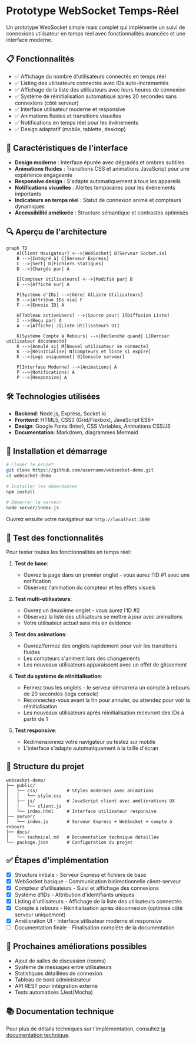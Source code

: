# Prototype WebSocket Temps-Réel

Un prototype WebSocket simple mais complet qui implémente un suivi de connexions utilisateur en temps réel avec fonctionnalités avancées et une interface moderne.

## 📋 Fonctionnalités

- ✅ Affichage du nombre d'utilisateurs connectés en temps réel
- ✅ Listing des utilisateurs connectés avec IDs auto-incrémentés
- ✅ Affichage de la liste des utilisateurs avec leurs heures de connexion
- ✅ Système de réinitialisation automatique après 20 secondes sans connexions (côté serveur)
- ✅ Interface utilisateur moderne et responsive
- ✅ Animations fluides et transitions visuelles
- ✅ Notifications en temps réel pour les événements
- ✅ Design adaptatif (mobile, tablette, desktop)

## 🎨 Caractéristiques de l'interface

- **Design moderne** : Interface épurée avec dégradés et ombres subtiles
- **Animations fluides** : Transitions CSS et animations JavaScript pour une expérience engageante
- **Responsive design** : S'adapte automatiquement à tous les appareils 
- **Notifications visuelles** : Alertes temporaires pour les événements importants
- **Indicateurs en temps réel** : Statut de connexion animé et compteurs dynamiques
- **Accessibilité améliorée** : Structure sémantique et contrastes optimisés

## 🔍 Aperçu de l'architecture

```mermaid
graph TD
    A[Client Navigateur] <-->|WebSocket| B[Serveur Socket.io]
    B -->|Intégré à| C[Serveur Express]
    C -->|Sert| D[Fichiers Statiques]
    D -->|Chargés par| A
    
    E[Compteur Utilisateurs] <-->|Modifié par| B
    E -->|Affiché sur| A
    
    F[Système d'IDs] -->|Gère| G[Liste Utilisateurs]
    B -->|Attribue IDs via| F
    F -->|Envoie ID| A
    
    H[Tableau activeUsers] -->|Source pour| I[Diffusion Liste]
    I -->|Reçu par| A
    A -->|Affiche| J[Liste Utilisateurs UI]
    
    K[Système Compte à Rebours] -->|Déclenché quand| L[Dernier utilisateur déconnecté]
    K -->|Annulé si| M[Nouvel utilisateur se connecte]
    K -->|Réinitialise| N[Compteurs et liste si expire]
    K -->|Logs uniquement| O[Console serveur]
    
    P[Interface Moderne] -->|Animations| A
    P -->|Notifications| A
    P -->|Responsive| A
```

## 🛠️ Technologies utilisées

- **Backend**: Node.js, Express, Socket.io
- **Frontend**: HTML5, CSS3 (Grid/Flexbox), JavaScript ES6+
- **Design**: Google Fonts (Inter), CSS Variables, Animations CSS/JS
- **Documentation**: Markdown, diagrammes Mermaid

## 🚀 Installation et démarrage

```bash
# Cloner le projet
git clone https://github.com/username/websocket-demo.git
cd websocket-demo

# Installer les dépendances
npm install

# Démarrer le serveur
node server/index.js
```

Ouvrez ensuite votre navigateur sur `http://localhost:3000`

## 🧪 Test des fonctionnalités

Pour tester toutes les fonctionnalités en temps réel:

1. **Test de base**:
   - Ouvrez la page dans un premier onglet - vous aurez l'ID #1 avec une notification
   - Observez l'animation du compteur et les effets visuels

2. **Test multi-utilisateurs**:
   - Ouvrez un deuxième onglet - vous aurez l'ID #2 
   - Observez la liste des utilisateurs se mettre à jour avec animations
   - Votre utilisateur actuel sera mis en évidence

3. **Test des animations**:
   - Ouvrez/fermez des onglets rapidement pour voir les transitions fluides
   - Les compteurs s'animent lors des changements
   - Les nouveaux utilisateurs apparaissent avec un effet de glissement

4. **Test du système de réinitialisation**:
   - Fermez tous les onglets - le serveur démarrera un compte à rebours de 20 secondes (logs console)
   - Reconnectez-vous avant la fin pour annuler, ou attendez pour voir la réinitialisation
   - Les nouveaux utilisateurs après réinitialisation recevront des IDs à partir de 1

5. **Test responsive**:
   - Redimensionnez votre navigateur ou testez sur mobile
   - L'interface s'adapte automatiquement à la taille d'écran

## 📂 Structure du projet

```
websocket-demo/
├── public/
│   ├── css/           # Styles modernes avec animations
│   │   └── style.css
│   ├── js/            # JavaScript client avec améliorations UX
│   │   └── client.js
│   └── index.html     # Interface utilisateur responsive
├── server/
│   └── index.js       # Serveur Express + WebSocket + compte à rebours
├── docs/
│   └── technical.md   # Documentation technique détaillée
└── package.json       # Configuration du projet
```

## ✅ Étapes d'implémentation

- [x] Structure initiale - Serveur Express et fichiers de base
- [x] WebSocket basique - Communication bidirectionnelle client-serveur
- [x] Compteur d'utilisateurs - Suivi et affichage des connexions
- [x] Système d'IDs - Attribution d'identifiants uniques
- [x] Listing d'utilisateurs - Affichage de la liste des utilisateurs connectés
- [x] Compte à rebours - Réinitialisation après déconnexion (optimisé côté serveur uniquement)
- [x] Amélioration UI - Interface utilisateur moderne et responsive
- [ ] Documentation finale - Finalisation complète de la documentation

## 🎯 Prochaines améliorations possibles

- Ajout de salles de discussion (rooms)
- Système de messages entre utilisateurs
- Statistiques détaillées de connexion
- Tableau de bord administrateur
- API REST pour intégration externe
- Tests automatisés (Jest/Mocha)

## 📚 Documentation technique

Pour plus de détails techniques sur l'implémentation, consultez [la documentation technique](docs/technical.md).